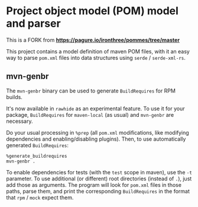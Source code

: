 # Project object model (POM) model and parser

This is a FORK from **https://pagure.io/ironthree/pommes/tree/master**

This project contains a model definition of maven POM files, with it an easy way
to parse `pom.xml` files into data structures using `serde` / `serde-xml-rs`.

## mvn-genbr

The `mvn-genbr` binary can be used to generate `BuildRequires` for RPM builds.

It's now available in `rawhide` as an experimental feature. To use it for your
package, `BuildRequires` for `maven-local` (as usual) and `mvn-genbr` are
necessary. 

Do your usual processing in `%prep` (all `pom.xml` modifications, like modifying
dependencies and enabling/disabling plugins). Then, to use automatically generated
`BuildRequires`:

```
%generate_buildrequires
mvn-genbr .
```

To enable dependencies for tests (with the `test` scope in maven), use the `-t`
parameter. To use additional (or different) root directories (instead of `.`),
just add those as arguments. The program will look for `pom.xml` files in those
paths, parse them, and print the corresponding `BuildRequires` in the format
that `rpm` / `mock` expect them.

